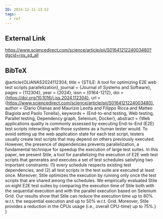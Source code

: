 ```yaml
---
ID: 2024-12-11-13:52
tags:
  - ref
---
```

## External Link
https://www.sciencedirect.com/science/article/pii/S0164121224003480?dgcid=rss_sd_all

## BibTeX

@article{OLIANAS2024112304,
title = {STILE: A tool for optimizing E2E web test scripts parallelization},
journal = {Journal of Systems and Software},
pages = {112304},
year = {2024},
issn = {0164-1212},
doi = {https://doi.org/10.1016/j.jss.2024.112304},
url = {https://www.sciencedirect.com/science/article/pii/S0164121224003480},
author = {Dario Olianas and Maurizio Leotta and Filippo Ricca and Matteo Biagiola and Paolo Tonella},
keywords = {End-to-end testing, Web testing, Parallel testing, Dependency graph, Selenium, Docker},
abstract = {Web applications quality is commonly assessed by executing End-to-End (E2E) test scripts interacting with those systems as a human tester would. To avoid setting up the web application state for each test script, testers usually create test scripts that may depend on others previously executed. However, the presence of dependencies prevents parallelization, a fundamental technique for speedup the execution of large test suites. In this paper, we present Stile, a tool for parallelizing the execution of E2E web test scripts that generates and executes a set of test schedules satisfying two important constraints: (1) every schedule respects existing test dependencies, and (2) all test scripts in the test suite are executed at least once. Moreover, Stile optimizes the execution by running only once the test scripts that are shared among the schedules. We empirically evaluated Stile on eight E2E test suites by comparing the execution time of Stile both with the sequential execution and with the parallel execution based on Selenium Grid. Our results show that Stile can reduce the execution time up to 80% w.r.t. the sequential execution and up to 50% w.r.t. Grid. Moreover, Stile provides a reduction in the CPUs usage (i.e., overall CPU-time) up to 75%.}
}